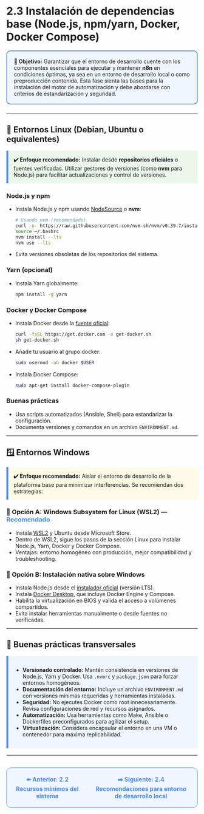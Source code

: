 # 2.3 Instalación de dependencias base (Node.js, npm/yarn, Docker, Docker Compose)

<div style="border: 2px solid #4F8AFA; border-radius: 10px; background: #f0f6ff; padding: 18px; margin-bottom: 24px;">
  <strong>🎯 Objetivo:</strong> Garantizar que el entorno de desarrollo cuente con los componentes esenciales para ejecutar y mantener <b>n8n</b> en condiciones óptimas, ya sea en un entorno de desarrollo local o como preproducción contenida. Esta fase sienta las bases para la instalación del motor de automatización y debe abordarse con criterios de estandarización y seguridad.
</div>

---

## 🐧 Entornos Linux (Debian, Ubuntu o equivalentes)

<div style="background: #eaf7ea; border-left: 5px solid #4F8AFA; padding: 14px; margin-bottom: 18px;">
<b>✔️ Enfoque recomendado:</b>  
Instalar desde <b>repositorios oficiales</b> o fuentes verificadas. Utilizar gestores de versiones (como <b>nvm</b> para Node.js) para facilitar actualizaciones y control de versiones.
</div>

### Node.js y npm

- Instala Node.js y npm usando [NodeSource](https://github.com/nodesource/distributions) o <b>nvm</b>:
  ```bash
  # Usando nvm (recomendado)
  curl -o- https://raw.githubusercontent.com/nvm-sh/nvm/v0.39.7/install.sh | bash
  source ~/.bashrc
  nvm install --lts
  nvm use --lts
  ```
- Evita versiones obsoletas de los repositorios del sistema.

### Yarn (opcional)

- Instala Yarn globalmente:
  ```bash
  npm install -g yarn
  ```

### Docker y Docker Compose

- Instala Docker desde la [fuente oficial](https://docs.docker.com/engine/install/):
  ```bash
  curl -fsSL https://get.docker.com -o get-docker.sh
  sh get-docker.sh
  ```
- Añade tu usuario al grupo docker:
  ```bash
  sudo usermod -aG docker $USER
  ```
- Instala Docker Compose:
  ```bash
  sudo apt-get install docker-compose-plugin
  ```

### Buenas prácticas

- Usa scripts automatizados (Ansible, Shell) para estandarizar la configuración.
- Documenta versiones y comandos en un archivo `ENVIRONMENT.md`.

---

## 🪟 Entornos Windows

<div style="background: #fffbe6; border-left: 5px solid #4F8AFA; padding: 14px; margin-bottom: 18px;">
<b>✔️ Enfoque recomendado:</b>  
Aislar el entorno de desarrollo de la plataforma base para minimizar interferencias. Se recomiendan dos estrategias:
</div>

### 🔹 Opción A: Windows Subsystem for Linux (WSL2) — <span style="color:#4F8AFA"><b>Recomendado</b></span>

- Instala [WSL2](https://learn.microsoft.com/es-es/windows/wsl/install) y Ubuntu desde Microsoft Store.
- Dentro de WSL2, sigue los pasos de la sección Linux para instalar Node.js, Yarn, Docker y Docker Compose.
- Ventajas: entorno homogéneo con producción, mejor compatibilidad y troubleshooting.

### 🔹 Opción B: Instalación nativa sobre Windows

- Instala Node.js desde el [instalador oficial](https://nodejs.org/es/download/) (versión LTS).
- Instala [Docker Desktop](https://www.docker.com/products/docker-desktop/), que incluye Docker Engine y Compose.
- Habilita la virtualización en BIOS y valida el acceso a volúmenes compartidos.
- Evita instalar herramientas manualmente o desde fuentes no verificadas.

---

## 🧩 Buenas prácticas transversales

<div style="background: #f0f6ff; border-left: 5px solid #4F8AFA; padding: 14px; margin-bottom: 18px;">
<ul>
  <li><b>Versionado controlado:</b> Mantén consistencia en versiones de Node.js, Yarn y Docker. Usa <code>.nvmrc</code> y <code>package.json</code> para forzar entornos homogéneos.</li>
  <li><b>Documentación del entorno:</b> Incluye un archivo <code>ENVIRONMENT.md</code> con versiones mínimas requeridas y herramientas instaladas.</li>
  <li><b>Seguridad:</b> No ejecutes Docker como root innecesariamente. Revisa configuraciones de red y recursos asignados.</li>
  <li><b>Automatización:</b> Usa herramientas como Make, Ansible o Dockerfiles preconfigurados para agilizar el setup.</li>
  <li><b>Virtualización:</b> Considera encapsular el entorno en una VM o contenedor para máxima replicabilidad.</li>
</ul>
</div>

---

<div align="center" style="border: 1px solid #4F8AFA; border-radius: 12px; padding: 20px; background: #f0f6ff; margin-top: 32px; display: flex; justify-content: center; gap: 32px;">
  <a href="2.2.%20Recursos%20minimos%20del%20sistema.md" style="text-decoration:none; font-weight: bold; color: #4F8AFA; font-size: 1.1em;">⬅️ Anterior: 2.2 Recursos mínimos del sistema</a>
  <a href="#" style="text-decoration:none; font-weight: bold; color: #4F8AFA; font-size: 1.1em;">➡️ Siguiente: 2.4 Recomendaciones para entorno de desarrollo local</a>
</div>